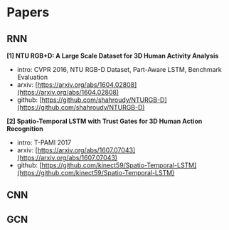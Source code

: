# Papers
## RNN
**[1] NTU RGB+D: A Large Scale Dataset for 3D Human Activity Analysis**
- intro: CVPR 2016, NTU RGB-D Dataset, Part-Aware LSTM, Benchmark Evaluation
- arxiv: [https://arxiv.org/abs/1604.02808](https://arxiv.org/abs/1604.02808)
- github: [https://github.com/shahroudy/NTURGB-D](https://github.com/shahroudy/NTURGB-D)

**[2] Spatio-Temporal LSTM with Trust Gates for 3D Human Action Recognition**
- intro: T-PAMI 2017
- arxiv: [https://arxiv.org/abs/1607.07043](https://arxiv.org/abs/1607.07043)
- github: [https://github.com/kinect59/Spatio-Temporal-LSTM](https://github.com/kinect59/Spatio-Temporal-LSTM)


## CNN

## GCN
